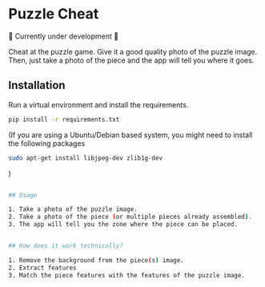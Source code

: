 # Puzzle Cheat

🚨 Currently under development 🚨

Cheat at the puzzle game.
Give it a good quality photo of the puzzle image.
Then, just take a photo of the piece and the app will tell you where it goes.

## Installation

Run a virtual environment and install the requirements.

```bash
pip install -r requirements.txt
```

(If you are using a Ubuntu/Debian based system, you might need to install the following packages
```bash
sudo apt-get install libjpeg-dev zlib1g-dev
```
)

```bash

## Usage

1. Take a photo of the puzzle image.
2. Take a photo of the piece (or multiple pieces already assembled).
3. The app will tell you the zone where the piece can be placed.


## How does it work technically?

1. Remove the background from the piece(s) image.
2. Extract features
3. Match the piece features with the features of the puzzle image.